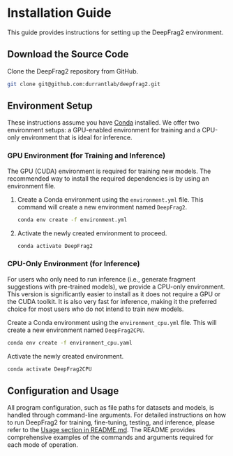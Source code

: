 # Installation Guide

This guide provides instructions for setting up the DeepFrag2 environment.

## Download the Source Code

Clone the DeepFrag2 repository from GitHub.

```bash
git clone git@github.com:durrantlab/deepfrag2.git
```

## Environment Setup

These instructions assume you have [Conda](https://docs.conda.io/en/latest/miniconda.html) installed. We offer two environment setups: a GPU-enabled environment for training and a CPU-only environment that is ideal for inference.

### GPU Environment (for Training and Inference)

The GPU (CUDA) environment is required for training new models. The recommended way to install the required dependencies is by using an environment file.

1. Create a Conda environment using the `environment.yml` file. This command will create a new environment named `DeepFrag2`.

    ```bash
    conda env create -f environment.yml
    ```

2. Activate the newly created environment to proceed.

    ```bash
    conda activate DeepFrag2
    ```

### CPU-Only Environment (for Inference)

For users who only need to run inference (i.e., generate fragment suggestions with pre-trained models), we provide a CPU-only environment. This version is significantly easier to install as it does not require a GPU or the CUDA toolkit. It is also very fast for inference, making it the preferred choice for most users who do not intend to train new models.

Create a Conda environment using the `environment_cpu.yml` file. This will create a new environment named `DeepFrag2CPU`.

```bash
conda env create -f environment_cpu.yaml
```

Activate the newly created environment.

```bash
conda activate DeepFrag2CPU
```

## Configuration and Usage

All program configuration, such as file paths for datasets and models, is handled through command-line arguments.
For detailed instructions on how to run DeepFrag2 for training, fine-tuning, testing, and inference, please refer to the [Usage section in README.md](./README.md). The README provides comprehensive examples of the commands and arguments required for each mode of operation.
